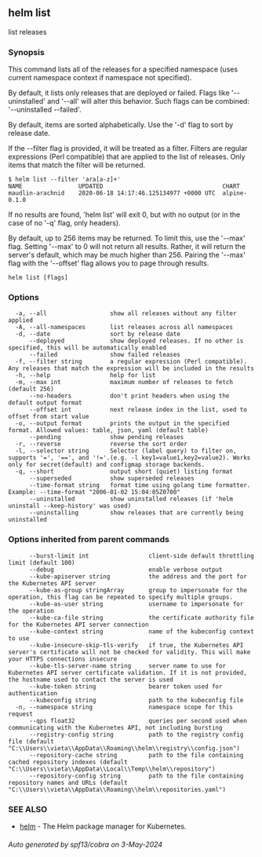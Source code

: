 ## helm list

list releases

### Synopsis


This command lists all of the releases for a specified namespace (uses current namespace context if namespace not specified).

By default, it lists only releases that are deployed or failed. Flags like
'--uninstalled' and '--all' will alter this behavior. Such flags can be combined:
'--uninstalled --failed'.

By default, items are sorted alphabetically. Use the '-d' flag to sort by
release date.

If the --filter flag is provided, it will be treated as a filter. Filters are
regular expressions (Perl compatible) that are applied to the list of releases.
Only items that match the filter will be returned.

    $ helm list --filter 'ara[a-z]+'
    NAME                UPDATED                                  CHART
    maudlin-arachnid    2020-06-18 14:17:46.125134977 +0000 UTC  alpine-0.1.0

If no results are found, 'helm list' will exit 0, but with no output (or in
the case of no '-q' flag, only headers).

By default, up to 256 items may be returned. To limit this, use the '--max' flag.
Setting '--max' to 0 will not return all results. Rather, it will return the
server's default, which may be much higher than 256. Pairing the '--max'
flag with the '--offset' flag allows you to page through results.


```
helm list [flags]
```

### Options

```
  -a, --all                  show all releases without any filter applied
  -A, --all-namespaces       list releases across all namespaces
  -d, --date                 sort by release date
      --deployed             show deployed releases. If no other is specified, this will be automatically enabled
      --failed               show failed releases
  -f, --filter string        a regular expression (Perl compatible). Any releases that match the expression will be included in the results
  -h, --help                 help for list
  -m, --max int              maximum number of releases to fetch (default 256)
      --no-headers           don't print headers when using the default output format
      --offset int           next release index in the list, used to offset from start value
  -o, --output format        prints the output in the specified format. Allowed values: table, json, yaml (default table)
      --pending              show pending releases
  -r, --reverse              reverse the sort order
  -l, --selector string      Selector (label query) to filter on, supports '=', '==', and '!='.(e.g. -l key1=value1,key2=value2). Works only for secret(default) and configmap storage backends.
  -q, --short                output short (quiet) listing format
      --superseded           show superseded releases
      --time-format string   format time using golang time formatter. Example: --time-format "2006-01-02 15:04:05Z0700"
      --uninstalled          show uninstalled releases (if 'helm uninstall --keep-history' was used)
      --uninstalling         show releases that are currently being uninstalled
```

### Options inherited from parent commands

```
      --burst-limit int                 client-side default throttling limit (default 100)
      --debug                           enable verbose output
      --kube-apiserver string           the address and the port for the Kubernetes API server
      --kube-as-group stringArray       group to impersonate for the operation, this flag can be repeated to specify multiple groups.
      --kube-as-user string             username to impersonate for the operation
      --kube-ca-file string             the certificate authority file for the Kubernetes API server connection
      --kube-context string             name of the kubeconfig context to use
      --kube-insecure-skip-tls-verify   if true, the Kubernetes API server's certificate will not be checked for validity. This will make your HTTPS connections insecure
      --kube-tls-server-name string     server name to use for Kubernetes API server certificate validation. If it is not provided, the hostname used to contact the server is used
      --kube-token string               bearer token used for authentication
      --kubeconfig string               path to the kubeconfig file
  -n, --namespace string                namespace scope for this request
      --qps float32                     queries per second used when communicating with the Kubernetes API, not including bursting
      --registry-config string          path to the registry config file (default "C:\\Users\\vieta\\AppData\\Roaming\\helm\\registry\\config.json")
      --repository-cache string         path to the file containing cached repository indexes (default "C:\\Users\\vieta\\AppData\\Local\\Temp\\helm\\repository")
      --repository-config string        path to the file containing repository names and URLs (default "C:\\Users\\vieta\\AppData\\Roaming\\helm\\repositories.yaml")
```

### SEE ALSO

* [helm](helm.md)	 - The Helm package manager for Kubernetes.

###### Auto generated by spf13/cobra on 3-May-2024
